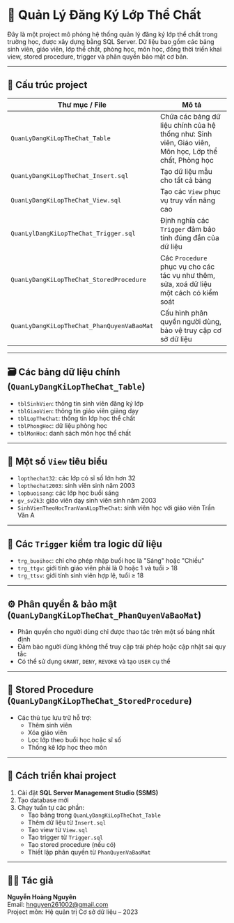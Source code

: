 # 📘 Quản Lý Đăng Ký Lớp Thể Chất

Đây là một project mô phỏng hệ thống quản lý đăng ký lớp thể chất trong trường học, được xây dựng bằng SQL Server. Dữ liệu bao gồm các bảng sinh viên, giáo viên, lớp thể chất, phòng học, môn học, đồng thời triển khai view, stored procedure, trigger và phân quyền bảo mật cơ bản.

---

## 📁 Cấu trúc project

| Thư mục / File | Mô tả |
|----------------|-------|
| `QuanLyDangKiLopTheChat_Table` | Chứa các bảng dữ liệu chính của hệ thống như: Sinh viên, Giáo viên, Môn học, Lớp thể chất, Phòng học |
| `QuanLyDangKiLopTheChat_Insert.sql` | Tạo dữ liệu mẫu cho tất cả bảng |
| `QuanLyDangKiLopTheChat_View.sql` | Tạo các `View` phục vụ truy vấn nâng cao |
| `QuanLylDangKiLopTheChat_Trigger.sql` | Định nghĩa các `Trigger` đảm bảo tính đúng đắn của dữ liệu |
| `QuanLyDangKiLopTheChat_StoredProcedure` | Các `Procedure` phục vụ cho các tác vụ như thêm, sửa, xoá dữ liệu một cách có kiểm soát |
| `QuanLyDangKiLopTheChat_PhanQuyenVaBaoMat` | Cấu hình phân quyền người dùng, bảo vệ truy cập cơ sở dữ liệu |

---

## 🗃️ Các bảng dữ liệu chính (`QuanLyDangKiLopTheChat_Table`)

- `tblSinhVien`: thông tin sinh viên đăng ký lớp
- `tblGiaoVien`: thông tin giáo viên giảng dạy
- `tblLopTheChat`: thông tin lớp học thể chất
- `tblPhongHoc`: dữ liệu phòng học
- `tblMonHoc`: danh sách môn học thể chất

---

## 👀 Một số `View` tiêu biểu

- `lopthechat32`: các lớp có sĩ số lớn hơn 32
- `lopthechat2003`: sinh viên sinh năm 2003
- `lopbuoisang`: các lớp học buổi sáng
- `gv_sv2k3`: giáo viên dạy sinh viên sinh năm 2003
- `SinhVienTheoHocTranVanALopTheChat`: sinh viên học với giáo viên Trần Văn A

---

## 🔐 Các `Trigger` kiểm tra logic dữ liệu

- `trg_buoihoc`: chỉ cho phép nhập buổi học là "Sáng" hoặc "Chiều"
- `trg_ttgv`: giới tính giáo viên phải là 0 hoặc 1 và tuổi > 18
- `trg_ttsv`: giới tính sinh viên hợp lệ, tuổi ≥ 18

---

## ⚙️ Phân quyền & bảo mật (`QuanLyDangKiLopTheChat_PhanQuyenVaBaoMat`)

- Phân quyền cho người dùng chỉ được thao tác trên một số bảng nhất định
- Đảm bảo người dùng không thể truy cập trái phép hoặc cập nhật sai quy tắc
- Có thể sử dụng `GRANT`, `DENY`, `REVOKE` và tạo `USER` cụ thể

---

## 🔁 Stored Procedure (`QuanLyDangKiLopTheChat_StoredProcedure`)

- Các thủ tục lưu trữ hỗ trợ:
  - Thêm sinh viên
  - Xóa giáo viên
  - Lọc lớp theo buổi học hoặc sĩ số
  - Thống kê lớp học theo môn

---

## 🚀 Cách triển khai project

1. Cài đặt **SQL Server Management Studio (SSMS)**
2. Tạo database mới
3. Chạy tuần tự các phần:
   - Tạo bảng trong `QuanLyDangKiLopTheChat_Table`
   - Thêm dữ liệu từ `Insert.sql`
   - Tạo view từ `View.sql`
   - Tạo trigger từ `Trigger.sql`
   - Tạo stored procedure (nếu có)
   - Thiết lập phân quyền từ `PhanQuyenVaBaoMat`

---

## 👨‍💻 Tác giả

**Nguyễn Hoàng Nguyên**  
Email: hnguyen261002@gmail.com  
Project môn: Hệ quản trị Cơ sở dữ liệu – 2023  
